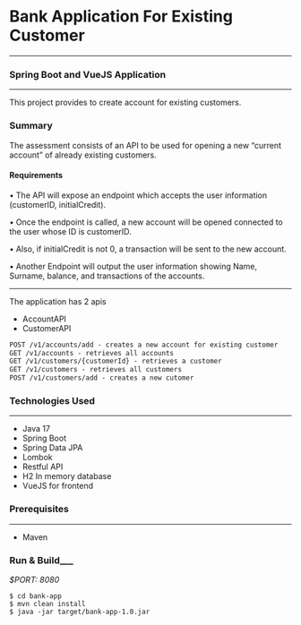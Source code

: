 # Bank Application For Existing Customer
___
### Spring Boot and VueJS Application

---
This project provides to create account for existing customers.

### Summary
The assessment consists of an API to be used for opening a new “current account” of already existing
customers.

#### Requirements

• The API will expose an endpoint which accepts the user information (customerID,
initialCredit).

• Once the endpoint is called, a new account will be opened connected to the user whose ID is
customerID.

• Also, if initialCredit is not 0, a transaction will be sent to the new account.

• Another Endpoint will output the user information showing Name, Surname, balance, and
transactions of the accounts.
___
The application has 2 apis
* AccountAPI
* CustomerAPI

```html
POST /v1/accounts/add - creates a new account for existing customer
GET /v1/accounts - retrieves all accounts
GET /v1/customers/{customerId} - retrieves a customer
GET /v1/customers - retrieves all customers
POST /v1/customers/add - creates a new cutomer
```

### Technologies Used

---
- Java 17
- Spring Boot
- Spring Data JPA
- Lombok
- Restful API
- H2 In memory database  
- VueJS for frontend

### Prerequisites

---
- Maven

### Run & Build___
*$PORT: 8080*
```ssh
$ cd bank-app
$ mvn clean install
$ java -jar target/bank-app-1.0.jar 
```